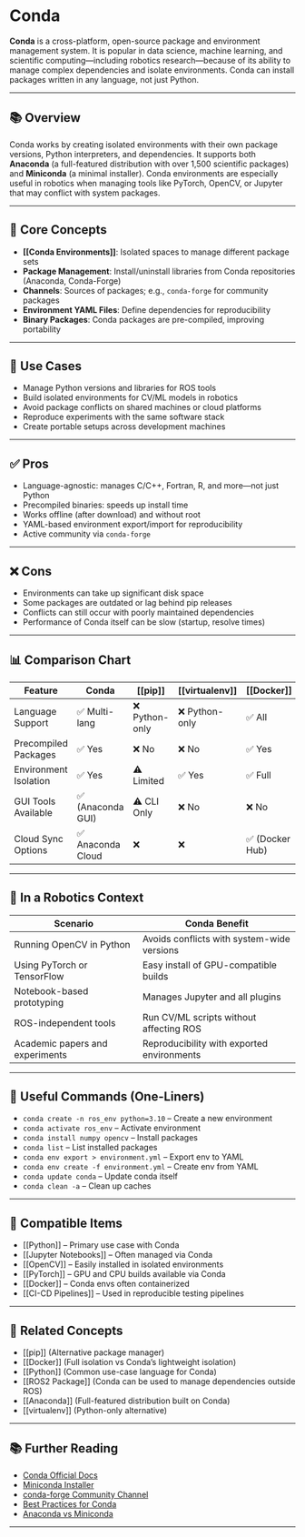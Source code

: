 # Conda

**Conda** is a cross-platform, open-source package and environment management system. It is popular in data science, machine learning, and scientific computing—including robotics research—because of its ability to manage complex dependencies and isolate environments. Conda can install packages written in any language, not just Python.

---

## 📚 Overview

Conda works by creating isolated environments with their own package versions, Python interpreters, and dependencies. It supports both **Anaconda** (a full-featured distribution with over 1,500 scientific packages) and **Miniconda** (a minimal installer). Conda environments are especially useful in robotics when managing tools like PyTorch, OpenCV, or Jupyter that may conflict with system packages.

---

## 🧠 Core Concepts

- **[[Conda Environments]]**: Isolated spaces to manage different package sets
- **Package Management**: Install/uninstall libraries from Conda repositories (Anaconda, Conda-Forge)
- **Channels**: Sources of packages; e.g., `conda-forge` for community packages
- **Environment YAML Files**: Define dependencies for reproducibility
- **Binary Packages**: Conda packages are pre-compiled, improving portability

---

## 🧰 Use Cases

- Manage Python versions and libraries for ROS tools
- Build isolated environments for CV/ML models in robotics
- Avoid package conflicts on shared machines or cloud platforms
- Reproduce experiments with the same software stack
- Create portable setups across development machines

---

## ✅ Pros

- Language-agnostic: manages C/C++, Fortran, R, and more—not just Python
- Precompiled binaries: speeds up install time
- Works offline (after download) and without root
- YAML-based environment export/import for reproducibility
- Active community via `conda-forge`

---

## ❌ Cons

- Environments can take up significant disk space
- Some packages are outdated or lag behind pip releases
- Conflicts can still occur with poorly maintained dependencies
- Performance of Conda itself can be slow (startup, resolve times)

---

## 📊 Comparison Chart

| Feature                 | Conda            | [[pip]]           | [[virtualenv]]    | [[Docker]]        | [[venv]]          |
|-------------------------|------------------|-------------------|-------------------|-------------------|-------------------|
| Language Support        | ✅ Multi-lang     | ❌ Python-only     | ❌ Python-only     | ✅ All             | ❌ Python-only     |
| Precompiled Packages    | ✅ Yes            | ❌ No              | ❌ No              | ✅ Yes             | ❌ No              |
| Environment Isolation   | ✅ Yes            | ⚠️ Limited         | ✅ Yes             | ✅ Full            | ✅ Yes             |
| GUI Tools Available     | ✅ (Anaconda GUI) | ⚠️ CLI Only        | ❌ No              | ❌ No              | ❌ No              |
| Cloud Sync Options      | ✅ Anaconda Cloud | ❌                | ❌                 | ✅ (Docker Hub)    | ❌ No              |

---

## 🤖 In a Robotics Context

| Scenario                          | Conda Benefit                             |
|-----------------------------------|-------------------------------------------|
| Running OpenCV in Python          | Avoids conflicts with system-wide versions |
| Using PyTorch or TensorFlow       | Easy install of GPU-compatible builds     |
| Notebook-based prototyping        | Manages Jupyter and all plugins           |
| ROS-independent tools             | Run CV/ML scripts without affecting ROS   |
| Academic papers and experiments   | Reproducibility with exported environments|

---

## 🔧 Useful Commands (One-Liners)

- `conda create -n ros_env python=3.10` – Create a new environment  
- `conda activate ros_env` – Activate environment  
- `conda install numpy opencv` – Install packages  
- `conda list` – List installed packages  
- `conda env export > environment.yml` – Export env to YAML  
- `conda env create -f environment.yml` – Create env from YAML  
- `conda update conda` – Update conda itself  
- `conda clean -a` – Clean up caches  

---

## 🔧 Compatible Items

- [[Python]] – Primary use case with Conda  
- [[Jupyter Notebooks]] – Often managed via Conda  
- [[OpenCV]] – Easily installed in isolated environments  
- [[PyTorch]] – GPU and CPU builds available via Conda  
- [[Docker]] – Conda envs often containerized  
- [[CI-CD Pipelines]] – Used in reproducible testing pipelines  

---

## 🔗 Related Concepts

- [[pip]] (Alternative package manager)  
- [[Docker]] (Full isolation vs Conda’s lightweight isolation)  
- [[Python]] (Common use-case language for Conda)  
- [[ROS2 Package]] (Conda can be used to manage dependencies outside ROS)  
- [[Anaconda]] (Full-featured distribution built on Conda)  
- [[virtualenv]] (Python-only alternative)

---

## 📚 Further Reading

- [Conda Official Docs](https://docs.conda.io/)
- [Miniconda Installer](https://docs.conda.io/en/latest/miniconda.html)
- [conda-forge Community Channel](https://conda-forge.org/)
- [Best Practices for Conda](https://docs.conda.io/projects/conda/en/latest/user-guide/tasks/manage-environments.html)
- [Anaconda vs Miniconda](https://docs.conda.io/projects/conda/en/latest/user-guide/install/download.html)

---
